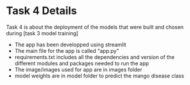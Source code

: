 # Task 4 Details

Task 4 is about the deployment of the models that were built and chosen during [task 3 model training]

- The app has been developped using streamlit
- The main file for the app is called "app.py"
- requirements.txt includes all the dependencies and version of the different modules and packages needed to run the app
- The image/images used for app are in images folder
- model weights are in model folder to predict the mango disease class
